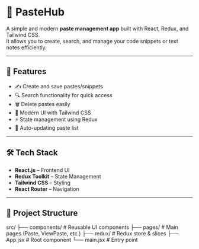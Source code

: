 # 📌 PasteHub

A simple and modern **paste management app** built with React, Redux, and Tailwind CSS.  
It allows you to create, search, and manage your code snippets or text notes efficiently.

---

## 🚀 Features
- ✍️ Create and save pastes/snippets
- 🔍 Search functionality for quick access
- 🗑️ Delete pastes easily
- 🎨 Modern UI with Tailwind CSS
- ⚡ State management using Redux
- 🔄 Auto-updating paste list

---

## 🛠️ Tech Stack
- **React.js** – Frontend UI
- **Redux Toolkit** – State Management
- **Tailwind CSS** – Styling
- **React Router** – Navigation

---

## 📂 Project Structure
src/
├── components/ # Reusable UI components
├── pages/ # Main pages (Paste, ViewPaste, etc.)
├── redux/ # Redux store & slices
├── App.jsx # Root component
└── main.jsx # Entry point
